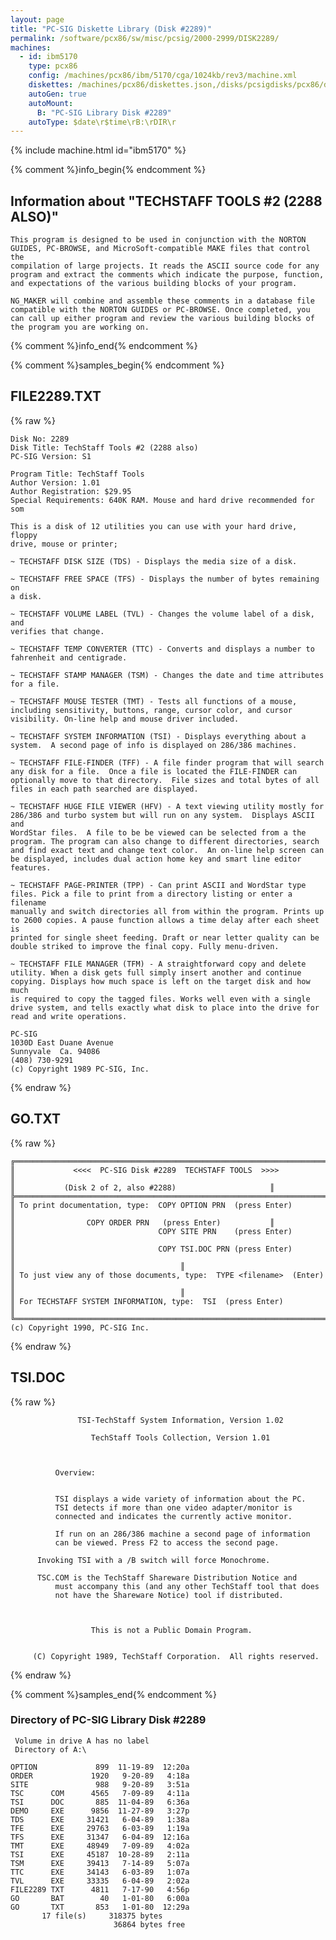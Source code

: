 ```yaml
---
layout: page
title: "PC-SIG Diskette Library (Disk #2289)"
permalink: /software/pcx86/sw/misc/pcsig/2000-2999/DISK2289/
machines:
  - id: ibm5170
    type: pcx86
    config: /machines/pcx86/ibm/5170/cga/1024kb/rev3/machine.xml
    diskettes: /machines/pcx86/diskettes.json,/disks/pcsigdisks/pcx86/diskettes.json
    autoGen: true
    autoMount:
      B: "PC-SIG Library Disk #2289"
    autoType: $date\r$time\rB:\rDIR\r
---
```


{% include machine.html id="ibm5170" %}

{% comment %}info_begin{% endcomment %}

## Information about "TECHSTAFF TOOLS #2 (2288 ALSO)"

    This program is designed to be used in conjunction with the NORTON
    GUIDES, PC-BROWSE, and MicroSoft-compatible MAKE files that control the
    compilation of large projects. It reads the ASCII source code for any
    program and extract the comments which indicate the purpose, function,
    and expectations of the various building blocks of your program.
    
    NG_MAKER will combine and assemble these comments in a database file
    compatible with the NORTON GUIDES or PC-BROWSE. Once completed, you
    can call up either program and review the various building blocks of
    the program you are working on.
{% comment %}info_end{% endcomment %}

{% comment %}samples_begin{% endcomment %}

## FILE2289.TXT

{% raw %}
```
Disk No: 2289                                                           
Disk Title: TechStaff Tools #2 (2288 also)                              
PC-SIG Version: S1                                                      
                                                                        
Program Title: TechStaff Tools                                          
Author Version: 1.01                                                    
Author Registration: $29.95                                             
Special Requirements: 640K RAM. Mouse and hard drive recommended for som
                                                                        
This is a disk of 12 utilities you can use with your hard drive, floppy 
drive, mouse or printer;                                                
                                                                        
~ TECHSTAFF DISK SIZE (TDS) - Displays the media size of a disk.        
                                                                        
~ TECHSTAFF FREE SPACE (TFS) - Displays the number of bytes remaining on
a disk.                                                                 
                                                                        
~ TECHSTAFF VOLUME LABEL (TVL) - Changes the volume label of a disk, and
verifies that change.                                                   
                                                                        
~ TECHSTAFF TEMP CONVERTER (TTC) - Converts and displays a number to    
fahrenheit and centigrade.                                              
                                                                        
~ TECHSTAFF STAMP MANAGER (TSM) - Changes the date and time attributes  
for a file.                                                             
                                                                        
~ TECHSTAFF MOUSE TESTER (TMT) - Tests all functions of a mouse,        
including sensitivity, buttons, range, cursor color, and cursor         
visibility. On-line help and mouse driver included.                     
                                                                        
~ TECHSTAFF SYSTEM INFORMATION (TSI) - Displays everything about a      
system.  A second page of info is displayed on 286/386 machines.        
                                                                        
~ TECHSTAFF FILE-FINDER (TFF) - A file finder program that will search  
any disk for a file.  Once a file is located the FILE-FINDER can        
optionally move to that directory.  File sizes and total bytes of all   
files in each path searched are displayed.                              
                                                                        
~ TECHSTAFF HUGE FILE VIEWER (HFV) - A text viewing utility mostly for  
286/386 and turbo system but will run on any system.  Displays ASCII and
WordStar files.  A file to be be viewed can be selected from a the      
program. The program can also change to different directories, search   
and find exact text and change text color.  An on-line help screen can  
be displayed, includes dual action home key and smart line editor       
features.                                                               
                                                                        
~ TECHSTAFF PAGE-PRINTER (TPP) - Can print ASCII and WordStar type      
files. Pick a file to print from a directory listing or enter a filename
manually and switch directories all from within the program. Prints up  
to 2600 copies. A pause function allows a time delay after each sheet is
printed for single sheet feeding. Draft or near letter quality can be   
double striked to improve the final copy. Fully menu-driven.            
                                                                        
~ TECHSTAFF FILE MANAGER (TFM) - A straightforward copy and delete      
utility. When a disk gets full simply insert another and continue       
copying. Displays how much space is left on the target disk and how much
is required to copy the tagged files. Works well even with a single     
drive system, and tells exactly what disk to place into the drive for   
read and write operations.                                              
                                                                        
PC-SIG                                                                  
1030D East Duane Avenue                                                 
Sunnyvale  Ca. 94086                                                    
(408) 730-9291                                                          
(c) Copyright 1989 PC-SIG, Inc.                                         
```
{% endraw %}

## GO.TXT

{% raw %}
```
╔═════════════════════════════════════════════════════════════════════════╗
║             <<<<  PC-SIG Disk #2289  TECHSTAFF TOOLS  >>>>              ║
║ 			(Disk 2 of 2, also #2288)	                  ║
╠═════════════════════════════════════════════════════════════════════════╣
║ To print documentation, type:  COPY OPTION PRN  (press Enter)           ║
║ 				 COPY ORDER PRN   (press Enter)           ║
║                                COPY SITE PRN    (press Enter)           ║
║                                COPY TSI.DOC PRN (press Enter)           ║
║ 									  ║
║ To just view any of those documents, type:  TYPE <filename>  (Enter)    ║
║ 									  ║
║ For TECHSTAFF SYSTEM INFORMATION, type:  TSI  (press Enter)		  ║
╚═════════════════════════════════════════════════════════════════════════╝
(c) Copyright 1990, PC-SIG Inc.
```
{% endraw %}

## TSI.DOC

{% raw %}
```
               TSI-TechStaff System Information, Version 1.02

                  TechStaff Tools Collection, Version 1.01



          Overview:


          TSI displays a wide variety of information about the PC.
          TSI detects if more than one video adapter/monitor is
          connected and indicates the currently active monitor.

          If run on an 286/386 machine a second page of information
          can be viewed. Press F2 to access the second page.

	  Invoking TSI with a /B switch will force Monochrome.

	  TSC.COM is the TechStaff Shareware Distribution Notice and
          must accompany this (and any other TechStaff tool that does
          not have the Shareware Notice) tool if distributed. 
	 


                  This is not a Public Domain Program.


     (C) Copyright 1989, TechStaff Corporation.  All rights reserved.
```
{% endraw %}

{% comment %}samples_end{% endcomment %}

### Directory of PC-SIG Library Disk #2289

     Volume in drive A has no label
     Directory of A:\

    OPTION             899  11-19-89  12:20a
    ORDER             1920   9-20-89   4:18a
    SITE               988   9-20-89   3:51a
    TSC      COM      4565   7-09-89   4:11a
    TSI      DOC       885  11-04-89   6:36a
    DEMO     EXE      9856  11-27-89   3:27p
    TDS      EXE     31421   6-04-89   1:38a
    TFE      EXE     29763   6-03-89   1:19a
    TFS      EXE     31347   6-04-89  12:16a
    TMT      EXE     48949   7-09-89   4:02a
    TSI      EXE     45187  10-28-89   2:11a
    TSM      EXE     39413   7-14-89   5:07a
    TTC      EXE     34143   6-03-89   1:07a
    TVL      EXE     33335   6-04-89   2:02a
    FILE2289 TXT      4811   7-17-90   4:56p
    GO       BAT        40   1-01-80   6:00a
    GO       TXT       853   1-01-80  12:29a
           17 file(s)     318375 bytes
                           36864 bytes free
